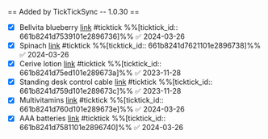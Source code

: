 == Added by TickTickSync -- 1.0.30 == 
- [x] Bellvita blueberry  [link](https://ticktick.com/webapp/#p/661b8241d7561101e2896735/tasks/661b8241d7539101e2896736) #ticktick  %%[ticktick_id:: 661b8241d7539101e2896736]%% ✅ 2024-03-26
- [x] Spinach  [link](https://ticktick.com/webapp/#p/661b8241d7561101e2896735/tasks/661b8241d7621101e2896738) #ticktick  %%[ticktick_id:: 661b8241d7621101e2896738]%% ✅ 2024-03-26
- [x] Cerive lotion  [link](https://ticktick.com/webapp/#p/661b8241d7561101e2896735/tasks/661b8241d75ed101e289673a) #ticktick  %%[ticktick_id:: 661b8241d75ed101e289673a]%% ✅ 2023-11-28
- [x] Standing desk control cable  [link](https://ticktick.com/webapp/#p/661b8241d7561101e2896735/tasks/661b8241d759d101e289673c) #ticktick  %%[ticktick_id:: 661b8241d759d101e289673c]%% ✅ 2023-11-28
- [x] Multivitamins  [link](https://ticktick.com/webapp/#p/661b8241d7561101e2896735/tasks/661b8241d760d101e289673e) #ticktick  %%[ticktick_id:: 661b8241d760d101e289673e]%% ✅ 2024-03-26
- [x] AAA batteries  [link](https://ticktick.com/webapp/#p/661b8241d7561101e2896735/tasks/661b8241d7581101e2896740) #ticktick  %%[ticktick_id:: 661b8241d7581101e2896740]%% ✅ 2024-03-26